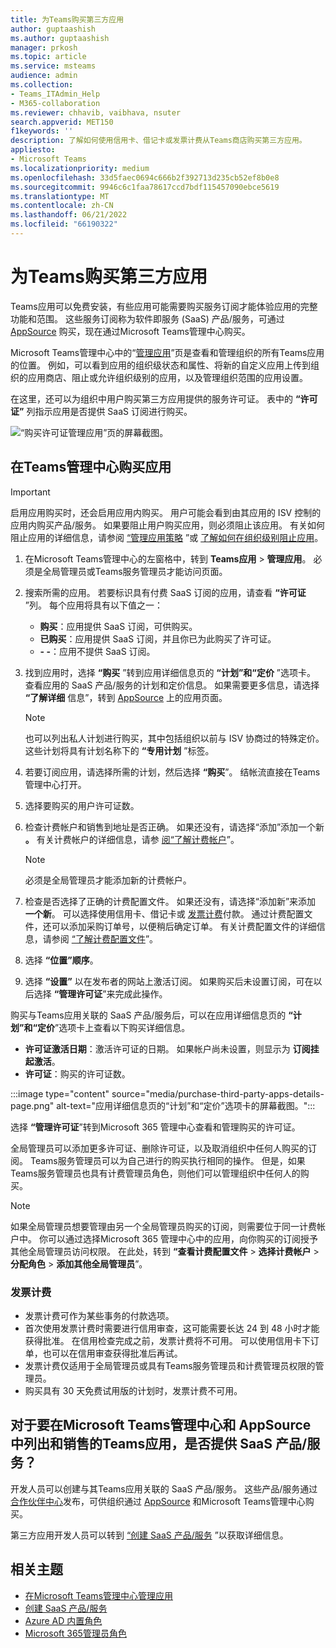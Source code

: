 ```yaml
---
title: 为Teams购买第三方应用
author: guptaashish
ms.author: guptaashish
manager: prkosh
ms.topic: article
ms.service: msteams
audience: admin
ms.collection:
- Teams_ITAdmin_Help
- M365-collaboration
ms.reviewer: chhavib, vaibhava, nsuter
search.appverid: MET150
f1keywords: ''
description: 了解如何使用信用卡、借记卡或发票计费从Teams商店购买第三方应用。
appliesto:
- Microsoft Teams
ms.localizationpriority: medium
ms.openlocfilehash: 33d5faec0694c666b2f392713d235cb52ef8b0e8
ms.sourcegitcommit: 9946c6c1faa78617ccd7bdf115457090ebce5619
ms.translationtype: MT
ms.contentlocale: zh-CN
ms.lasthandoff: 06/21/2022
ms.locfileid: "66190322"
---
```

# <a name="purchase-third-party-apps-for-teams"></a>为Teams购买第三方应用

Teams应用可以免费安装，有些应用可能需要购买服务订阅才能体验应用的完整功能和范围。 这些服务订阅称为软件即服务 (SaaS) 产品/服务，可通过 [AppSource](https://appsource.microsoft.com/) 购买，现在通过Microsoft Teams管理中心购买。

Microsoft Teams管理中心中的“[管理应用](manage-apps.md)”页是查看和管理组织的所有Teams应用的位置。 例如，可以看到应用的组织级状态和属性、将新的自定义应用上传到组织的应用商店、阻止或允许组织级别的应用，以及管理组织范围的应用设置。

在这里，还可以为组织中用户购买第三方应用提供的服务许可证。 表中的 **“许可证”** 列指示应用是否提供 SaaS 订阅进行购买。

![“购买许可证管理应用”页的屏幕截图。](media/manage-apps-new-page.png)

## <a name="purchase-apps-in-the-teams-admin-center"></a>在Teams管理中心购买应用

> [!IMPORTANT]
> 启用应用购买时，还会启用应用内购买。 用户可能会看到由其应用的 ISV 控制的应用内购买产品/服务。 如果要阻止用户购买应用，则必须阻止该应用。 有关如何阻止应用的详细信息，请参阅 [“管理应用策略](app-policies.md) ”或 [了解如何在组织级别阻止应用](manage-apps.md#allow-and-block-apps)。

1. 在Microsoft Teams管理中心的左窗格中，转到 **Teams应用** > **管理应用**。 必须是全局管理员或Teams服务管理员才能访问页面。
1. 搜索所需的应用。 若要标识具有付费 SaaS 订阅的应用，请查看 **“许可证** ”列。 每个应用将具有以下值之一：
    - **购买**：应用提供 SaaS 订阅，可供购买。  
    - **已购买**：应用提供 SaaS 订阅，并且你已为此购买了许可证。
    - **- -**：应用不提供 SaaS 订阅。
1. 找到应用时，选择 **“购买** ”转到应用详细信息页的 **“计划”和“定价** ”选项卡。 查看应用的 SaaS 产品/服务的计划和定价信息。 如果需要更多信息，请选择 **“了解详细** 信息”，转到 [AppSource](https://appsource.microsoft.com/) 上的应用页面。

   > [!NOTE]
   > 也可以列出私人计划进行购买，其中包括组织以前与 ISV 协商过的特殊定价。 这些计划将具有计划名称下的 **“专用计划** ”标签。

1. 若要订阅应用，请选择所需的计划，然后选择 **“购买**”。 结帐流直接在Teams管理中心打开。

1. 选择要购买的用户许可证数。
1. 检查计费帐户和销售到地址是否正确。 如果还没有，请选择“添加”添加一个新 **。** 有关计费帐户的详细信息，请参 [阅“了解计费帐户](/microsoft-365/commerce/manage-billing-accounts)”。

   > [!NOTE]
   > 必须是全局管理员才能添加新的计费帐户。

1. 检查是否选择了正确的计费配置文件。 如果还没有，请选择“添加新”来添加 **一个新**。 可以选择使用信用卡、借记卡或 [发票计费](#invoice-billing)付款。 通过计费配置文件，还可以添加采购订单号，以便稍后确定订单。 有关计费配置文件的详细信息，请参阅 [“了解计费配置文件](/microsoft-365/commerce/billing-and-payments/manage-billing-profiles)”。
1. 选择 **“位置”顺序**。
1. 选择 **“设置”** 以在发布者的网站上激活订阅。 如果购买后未设置订阅，可在以后选择 **“管理许可证**”来完成此操作。

购买与Teams应用关联的 SaaS 产品/服务后，可以在应用详细信息页的 **“计划”和“定价**”选项卡上查看以下购买详细信息。

- **许可证激活日期**：激活许可证的日期。 如果帐户尚未设置，则显示为 **订阅挂起激活**。
- **许可证**：购买的许可证数。

:::image type="content" source="media/purchase-third-party-apps-details-page.png" alt-text="应用详细信息页的“计划”和“定价”选项卡的屏幕截图。":::

选择 **“管理许可证**”转到Microsoft 365 管理中心查看和管理购买的许可证。

全局管理员可以添加更多许可证、删除许可证，以及取消组织中任何人购买的订阅。 Teams服务管理员可以为自己进行的购买执行相同的操作。 但是，如果Teams服务管理员也具有计费管理员角色，则他们可以管理组织中任何人的购买。

> [!NOTE]
> 如果全局管理员想要管理由另一个全局管理员购买的订阅，则需要位于同一计费帐户中。 你可以通过选择Microsoft 365 管理中心中的应用，向你购买的订阅授予其他全局管理员访问权限。 在此处，转到 **“查看计费配置文件** > **选择计费帐户** > **分配角色** > **添加其他全局管理员**”。

### <a name="invoice-billing"></a>发票计费

- 发票计费可作为某些事务的付款选项。
- 首次使用发票计费时需要进行信用审查，这可能需要长达 24 到 48 小时才能获得批准。 在信用检查完成之前，发票计费将不可用。 可以使用信用卡下订单，也可以在信用审查获得批准后再试。
- 发票计费仅适用于全局管理员或具有Teams服务管理员和计费管理员权限的管理员。
- 购买具有 30 天免费试用版的计划时，发票计费不可用。

## <a name="have-a-saas-offer-for-a-teams-app-that-you-want-to-list-and-sell-in-the-microsoft-teams-admin-center-and-appsource"></a>对于要在Microsoft Teams管理中心和 AppSource 中列出和销售的Teams应用，是否提供 SaaS 产品/服务？

开发人员可以创建与其Teams应用关联的 SaaS 产品/服务。 这些产品/服务通过[合作伙伴中心](https://partner.microsoft.com)发布，可供组织通过 [AppSource](https://appsource.microsoft.com/) 和Microsoft Teams管理中心购买。

第三方应用开发人员可以转到 [“创建 SaaS 产品/服务](/azure/marketplace/partner-center-portal/create-new-saas-offer) ”以获取详细信息。

## <a name="related-topics"></a>相关主题

- [在Microsoft Teams管理中心管理应用](manage-apps.md)
- [创建 SaaS 产品/服务](/azure/marketplace/partner-center-portal/create-new-saas-offer)
- [Azure AD 内置角色](/azure/active-directory/roles/permissions-reference)
- [Microsoft 365管理员角色](/microsoft-365/admin/add-users/about-admin-roles)
